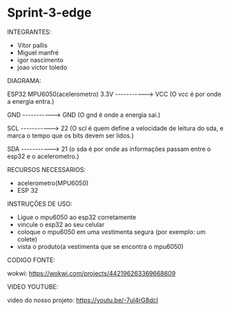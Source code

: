 # Sprint-3-edge 

INTEGRANTES: 
* Vitor pallis
* Miguel manfré
* igor nascimento
* joao victor toledo

DIAGRAMA: 

ESP32                  MPU6050(acelerometro)
3.3V    ----------->   VCC
(O vcc é por onde a energia entra.)

GND     ----------->   GND
(O gnd é onde a energia sai.)

SCL     ----------->   22
(O scl é quem define a velocidade de leitura do sda,
e marca o tempo que os bits devem ser lidos.)

SDA     ----------->   21
(o sda é por onde as informações passam entre o esp32 e o acelerometro.)

RECURSOS NECESSARIOS: 

* acelerometro(MPU6050)
* ESP 32

INSTRUÇÕES DE USO: 

* Ligue o mpu6050 ao esp32 corretamente
* vincule o esp32 ao seu celular
* coloque o mpu6050 em uma vestimenta segura (por exemplo: um colete)
* vista o produto(a vestimenta que se encontra o mpu6050)

CODIGO FONTE: 

wokwi: https://wokwi.com/projects/442196263369668609

VIDEO YOUTUBE:

video do nosso projeto: https://youtu.be/-7ul4rG8dcI



